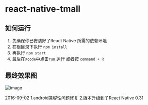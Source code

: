# react-native-tmall

## 如何运行

1. 先确保你已安装好了React Native 所需的依赖环境
2. 在根目录下执行 `npm install`
3. 再执行 `npm start`
4. 最后在`Xcode`中点击`run` 运行 或者按 `command + R`

## 最终效果图

![image](http://img3.tbcdn.cn/5476e8b07b923/TB1QzADHpXXXXXFXFXXXXXXXXXX)

2016-09-02
1.android兼容性问题修复
2.版本升级到了React Native 0.31

